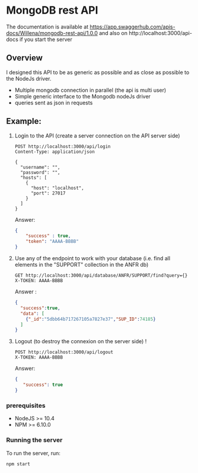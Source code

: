 # MongoDB rest API

The documentation is available at https://app.swaggerhub.com/apis-docs/Willena/mongodb-rest-api/1.0.0 and also on http://localhost:3000/api-docs if you start the server

## Overview

I designed this API to be as generic as possible and as close as possible to the NodeJs driver.

* Multiple mongodb connection in parallel (the api is multi user) 
* Simple generic interface to the Mongodb nodeJs driver
* queries sent as json in requests

## Example:

1. Login to the API (create a server connection on the API server side)

    ```
    POST http://localhost:3000/api/login
    Content-Type: application/json
    
    {
      "username": "",
      "password": "",
      "hosts": [
        {
          "host": "localhost",
          "port": 27017
        }
      ]
    }
    ```
    Answer:
    ```json
    {
        "success" : true,
        "token": "AAAA-BBBB"
    } 
    ```

2. Use any of the endpoint to work with your database (i.e. find all elements in the "SUPPORT" collection in the ANFR db)

    ```
    GET http://localhost:3000/api/database/ANFR/SUPPORT/find?query={}
    X-TOKEN: AAAA-BBBB
    ```
    Answer : 
    ```json
    {
      "success":true,
      "data": [
        {"_id":"5dbb64b717267105a7827e37","SUP_ID":74185}
      ]
    }
    ```
   
3. Logout (to destroy the connexion on the server side) ! 

    ```
    POST http://localhost:3000/api/logout
    X-TOKEN: AAAA-BBBB
    ```
   
   Answer: 
    ```json
    {
       "success": true
    }
    ```

### prerequisites
- NodeJS >= 10.4
- NPM >= 6.10.0

### Running the server  
To run the server, run:  
  
```  
npm start  
```





